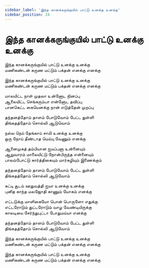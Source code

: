 ```yaml
---
sidebar_label: 'இந்த‌ கானக்கருங்குயில் பாட்டு உனக்கு உனக்கு'
sidebar_position: 24
---
```


# **இந்த‌ கானக்கருங்குயில் பாட்டு உனக்கு உனக்கு**


இந்த‌ கானக்கருங்குயில் பாட்டு உனக்கு உனக்கு<br />
மணிகண்டன் கருண‌ மட்டும் பக்தன் எனக்கு எனக்கு<br />

இந்த‌ கானக்கருங்குயில் பாட்டு உனக்கு உனக்கு<br />
மணிகண்டன் கருண‌ மட்டும் பக்தன் எனக்கு எனக்கு<br />

மாலயிட்ட‌ நாள் முதலா உன்னோட‌ நினப்பு<br />
ஆலையிட்ட‌ செங்கரும்பா என்னோட‌ தவிப்பு<br />
பானகெட்ட‌ கையென‌க்கு நான் எடுத்தேன் முறப்பு<br />

தந்தனத்தோம் தாளம் போடுவோம் பேட்ட‌ துள்ளி<br />
திங்கதத்தோம் சொல்லி ஆடுவொம்<br />

நல்ல‌ நெய் தேங்காய் சாமி உனக்கு உனக்கு<br />
ஒரு நோய் தீண்டாத‌ மெய்யு வேணும் எனக்கு<br />

ஆனைமுகத் தம்பியான‌ ஐயப்பனா உன்னையும்<br />
ஆறுவாரம் மாலையிட்டு நோன்பிருந்த‌ என்னையும்<br />
பாலம்போட்டு கார்த்திகையும் மார்கழியும் இணைக்கும்<br />

தந்தனத்தோம் தாளம் போடுவோம் பேட்ட‌ துள்ளி<br />
திங்கதத்தோம் சொல்லி ஆடுவோம்<br />

கட்டி சூடம் ஊதுவத்தி ஐயா உனக்கு உனக்கு<br />
புனித காந்த‌ மலஜோதி காணும் யோகம் எனக்கு<br />

எட்டடுக்கு மாளிகையோ பொன் பொருளோ எதுக்கு<br />
எட்டரோடும் துட்டரோடும் வாழ‌ வேண்டியிருக்கு<br />
காலடியை சேர்ந்துபுட்டா போதுமய்யா எனக்கு<br />

தந்தனத்தோம் தாளம் போடுவோம் பேட்ட‌ துள்ளி<br />
திங்கதத்தோம் சொல்லி ஆடுவோம்<br />

இந்த‌ கானக்கருங்குயில் பாட்டு உனக்கு உனக்கு<br />
மணிகண்டன் கருண‌ மட்டும் பக்தன் எனக்கு எனக்கு<br />

இந்த‌ கானக்கருங்குயில் பாட்டு உனக்கு உனக்கு<br />
மணிகண்டன் கருண‌ மட்டும் பக்தன் எனக்கு எனக்கு